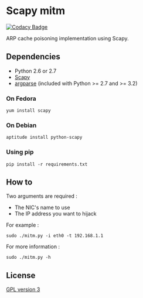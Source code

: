 # Scapy mitm

[![Codacy Badge](https://api.codacy.com/project/badge/Grade/f5ccc6e8643f4bd9bddfb1e4f7377fac)](https://www.codacy.com/app/skyper/scapy-mitm?utm_source=github.com&amp;utm_medium=referral&amp;utm_content=SkypLabs/scapy-mitm&amp;utm_campaign=Badge_Grade)

ARP cache poisoning implementation using Scapy.

## Dependencies

 * Python 2.6 or 2.7
 * [Scapy][scapy]
 * [argparse][argparse] (included with Python >= 2.7 and >= 3.2)

### On Fedora

    yum install scapy

### On Debian

    aptitude install python-scapy

### Using pip

    pip install -r requirements.txt

## How to

Two arguments are required :

* The NIC's name to use
* The IP address you want to hijack

For example :

    sudo ./mitm.py -i eth0 -t 192.168.1.1

For more information :

    sudo ./mitm.py -h

## License

[GPL version 3][GPLv3]

 [scapy]: https://pypi.python.org/pypi/scapy "Scapy: interactive packet manipulation tool"
 [argparse]: https://pypi.python.org/pypi/argparse "argparse: Python command-line parsing library"
 [GPLv3]: https://www.gnu.org/licenses/gpl.txt "GPL version 3"
